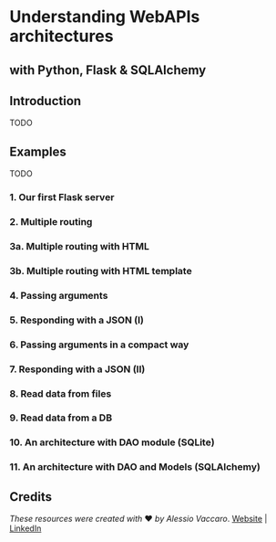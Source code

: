 # Understanding WebAPIs architectures 
## with Python, Flask & SQLAlchemy

## Introduction
TODO

## Examples
TODO

### 1. Our first Flask server

### 2. Multiple routing

### 3a. Multiple routing with HTML

### 3b. Multiple routing with HTML template

### 4. Passing arguments

### 5. Responding with a JSON (I)

### 6. Passing arguments in a compact way

### 7. Responding with a JSON (II)

### 8. Read data from files

### 9. Read data from a DB

### 10. An architecture with DAO module (SQLite)

### 11. An architecture with DAO and Models (SQLAlchemy)

## Credits

*These resources were created with* ❤ *by Alessio Vaccaro*.
[Website](https://www.alessiovaccaro.com) | [LinkedIn](https://www.linkedin.com/in/alessio-vaccaro/) 